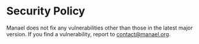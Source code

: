 # Security Policy

Manael does not fix any vulnerabilities other than those in the latest major version. If you find a vulnerability, report to <contact@manael.org>.
